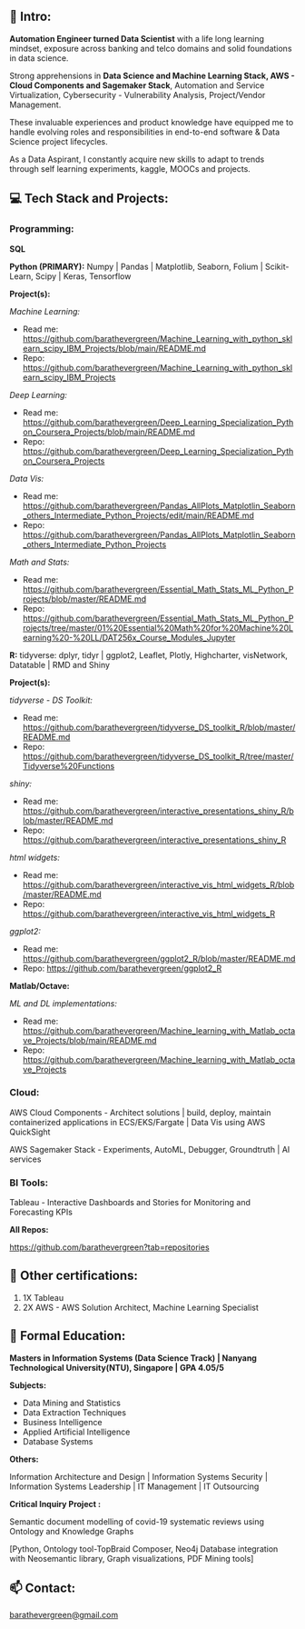 

## 👀  Intro: 

__Automation Engineer turned Data Scientist__ with a life long learning mindset, exposure across banking and telco domains and solid foundations in data science. 

Strong apprehensions in __Data Science and Machine Learning Stack, AWS - Cloud Components and Sagemaker Stack__, Automation and Service Virtualization, Cybersecurity - Vulnerability Analysis, Project/Vendor Management.

These invaluable experiences and product knowledge have equipped me to handle evolving roles and responsibilities in end-to-end software & Data Science project lifecycles. 

As a Data Aspirant, I constantly acquire new skills to adapt to trends through self learning experiments, kaggle, MOOCs and projects.



## :computer:  Tech Stack and Projects: 

### Programming:

__SQL__

__Python (PRIMARY):__  Numpy | Pandas | Matplotlib, Seaborn, Folium | Scikit-Learn, Scipy | Keras, Tensorflow

__Project(s):__

_Machine Learning:_ 
- Read me: https://github.com/barathevergreen/Machine_Learning_with_python_sklearn_scipy_IBM_Projects/blob/main/README.md
- Repo: https://github.com/barathevergreen/Machine_Learning_with_python_sklearn_scipy_IBM_Projects

_Deep Learning:_
- Read me: https://github.com/barathevergreen/Deep_Learning_Specialization_Python_Coursera_Projects/blob/main/README.md
- Repo: https://github.com/barathevergreen/Deep_Learning_Specialization_Python_Coursera_Projects

_Data Vis:_
- Read me: https://github.com/barathevergreen/Pandas_AllPlots_Matplotlin_Seaborn_others_Intermediate_Python_Projects/edit/main/README.md
- Repo: https://github.com/barathevergreen/Pandas_AllPlots_Matplotlin_Seaborn_others_Intermediate_Python_Projects

_Math and Stats:_
- Read me: https://github.com/barathevergreen/Essential_Math_Stats_ML_Python_Projects/blob/master/README.md
- Repo: https://github.com/barathevergreen/Essential_Math_Stats_ML_Python_Projects/tree/master/01%20Essential%20Math%20for%20Machine%20Learning%20-%20LL/DAT256x_Course_Modules_Jupyter


__R:__  tidyverse: dplyr, tidyr | ggplot2, Leaflet, Plotly, Highcharter, visNetwork, Datatable | RMD and Shiny

__Project(s):__

_tidyverse - DS Toolkit:_ 
- Read me: https://github.com/barathevergreen/tidyverse_DS_toolkit_R/blob/master/README.md
- Repo: https://github.com/barathevergreen/tidyverse_DS_toolkit_R/tree/master/Tidyverse%20Functions

_shiny:_
- Read me: https://github.com/barathevergreen/interactive_presentations_shiny_R/blob/master/README.md
- Repo: https://github.com/barathevergreen/interactive_presentations_shiny_R

_html widgets:_
- Read me: https://github.com/barathevergreen/interactive_vis_html_widgets_R/blob/master/README.md
- Repo: https://github.com/barathevergreen/interactive_vis_html_widgets_R

_ggplot2:_
- Read me: https://github.com/barathevergreen/ggplot2_R/blob/master/README.md
- Repo: https://github.com/barathevergreen/ggplot2_R

__Matlab/Octave:__ 

_ML and DL implementations:_
- Read me: https://github.com/barathevergreen/Machine_learning_with_Matlab_octave_Projects/blob/main/README.md
- Repo: https://github.com/barathevergreen/Machine_learning_with_Matlab_octave_Projects

### Cloud:

AWS Cloud Components - Architect solutions | build, deploy, maintain containerized applications in ECS/EKS/Fargate | Data Vis using AWS QuickSight

AWS Sagemaker Stack - Experiments, AutoML, Debugger, Groundtruth | AI services

### BI Tools:

Tableau - Interactive Dashboards and Stories for Monitoring and Forecasting KPIs

__All Repos:__

https://github.com/barathevergreen?tab=repositories

## :memo: Other certifications:
1. 1X Tableau
2. 2X AWS - AWS Solution Architect, Machine Learning Specialist

## :book: Formal Education:

__Masters in Information Systems (Data Science Track) | Nanyang Technological University(NTU), Singapore | GPA 4.05/5__

__Subjects:__
- Data Mining and Statistics
- Data Extraction Techniques
- Business Intelligence
- Applied Artificial Intelligence
- Database Systems

__Others:__

Information Architecture and Design | Information Systems Security | Information Systems Leadership | IT Management | IT Outsourcing

__Critical Inquiry Project :__

Semantic document modelling of covid-19 systematic reviews using Ontology and Knowledge Graphs

[Python, Ontology tool-TopBraid Composer, Neo4j Database integration with Neosemantic library, Graph visualizations, PDF Mining tools]


## 📫 Contact: 

barathevergreen@gmail.com

<!---
barathevergreen/barathevergreen is a ✨ special ✨ repository because its `README.md` (this file) appears on your GitHub profile.
You can click the Preview link to take a look at your changes.
--->
